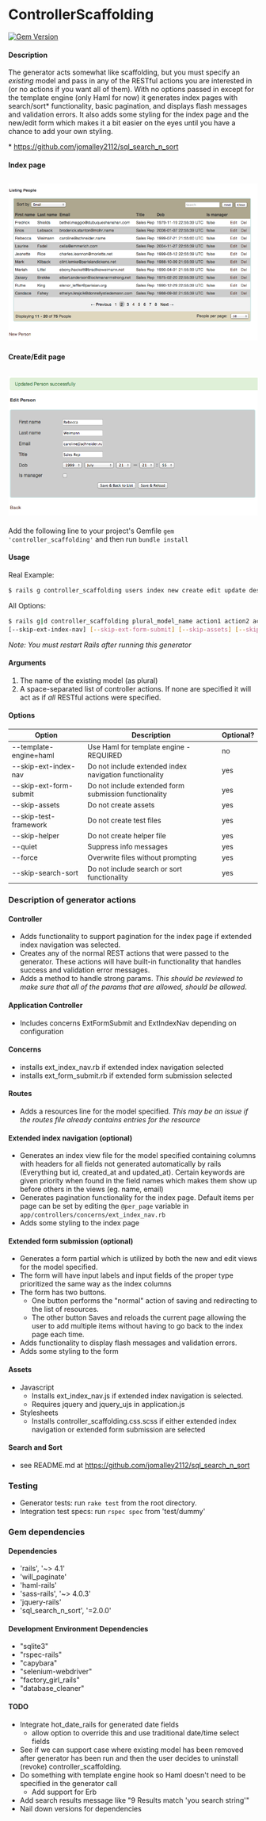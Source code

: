 # ControllerScaffolding #

[![Gem Version](https://badge.fury.io/rb/controller_scaffolding.svg)](http://badge.fury.io/rb/controller_scaffolding)

#### Description ####
The generator acts somewhat like scaffolding, but you must specify an *existing* model and pass in any of the RESTful actions you are interested in (or no actions if you want all of them). With no options passed in except for the template engine (only Haml for now) it generates index pages with search/sort* functionality, basic pagination, and displays flash messages and validation errors. It also adds some styling for the index page and the new/edit form which makes it a bit easier on the eyes until you have a chance to add your own styling.

\* https://github.com/jomalley2112/sql_search_n_sort


#### Index page ####
![Index](/readme_assets/index_ss.png?raw=true "Index")
---

#### Create/Edit page ####
![Form](/readme_assets/form_ss.png?raw=true "Form")
---

Add the following line to your project's Gemfile `gem 'controller_scaffolding'`
and then run `bundle install`


#### Usage ####
Real Example:
```bash
$ rails g controller_scaffolding users index new create edit update destroy --template-engine=haml --skip-assets --skip-test-framework --skip-helper
```
All Options:
```bash
$ rails g|d controller_scaffolding plural_model_name action1 action2 action3 --template-engine=haml
[--skip-ext-index-nav] [--skip-ext-form-submit] [--skip-assets] [--skip-test-framework] [--skip-helper] [--quiet] [--force] [--skip-search-sort]
```

*Note: You must restart Rails after running this generator*

#### Arguments ####
1. The name of the existing model (as plural)  
2. A space-separated list of controller actions. If none are specified it will act as if *all* RESTful actions were specified. 

#### Options ####
| Option                 | Description                                            | Optional?
| ---------------------- | ------------------------------------------------------ | ---------- |
| --template-engine=haml | Use Haml for template engine - REQUIRED                | no         |
| --skip-ext-index-nav   | Do not include extended index navigation functionality | yes        |
| --skip-ext-form-submit | Do not include extended form submission functionality  | yes        |
| --skip-assets          | Do not create assets                                   | yes        |
| --skip-test-framework  | Do not create test files                               | yes        |
| --skip-helper          | Do not create helper file                              | yes        |
| --quiet                | Suppress info messages                                 | yes        |
| --force                | Overwrite files without prompting                      | yes        |
| --skip-search-sort     | Do not include search or sort functionality            | yes        |

### Description of generator actions ###
	
#### Controller ####
* Adds functionality to support pagination for the index page if extended index navigation was  selected.
* Creates any of the normal REST actions that were passed to the generator. These actions will have built-in functionality that handles success and validation error messages.
* Adds a method to handle strong params. *This should be reviewed to make sure that all of the  params that are allowed, should be allowed*.

#### Application Controller ####
* Includes concerns ExtFormSubmit and ExtIndexNav depending on configuration


#### Concerns ####
* installs ext_index_nav.rb if extended index navigation selected
* installs ext_form_submit.rb if extended form submission selected

#### Routes ####
* Adds a resources line for the model specified. *This may be an issue if the routes file already contains  entries for the resource*

#### Extended index navigation (optional) ####
* Generates an index view file for the model specified containing columns with headers for all  fields not generated automatically by rails (Everything but id, created_at and updated_at). Certain  keywords are given priority when found in the field names which makes them show up before others in the views (eg. name, email)
* Generates pagination functionality for the index page. Default items per page can be set by editing the `@per_page` variable in `app/controllers/concerns/ext_index_nav.rb`
* Adds some styling to the index page

#### Extended form submission (optional) ####
* Generates a form partial which is utilized by both the new and edit views for the model specified.
* The form will have input labels and input fields of the proper type prioritized the same way as  the index columns
* The form has two buttons. 
	* One button performs the "normal" action of saving and redirecting to the list of resources.
	* The other button Saves and reloads the current page allowing the user to add multiple items  without having to go back to the index page each time.
* Adds functionality to display flash messages and validation errors.
* Adds some styling to the form


#### Assets ####
* Javascript
	* Installs ext_index_nav.js if extended index navigation is selected.
	* Requires jquery and jquery_ujs in application.js
* Stylesheets
	* Installs controller_scaffolding.css.scss if either extended index navigation or extended form  submission are selected

#### Search and Sort ####
* see README.md at https://github.com/jomalley2112/sql_search_n_sort

### Testing ###
* Generator tests: run `rake test` from the root directory.
* Integration test specs: run `rspec spec` from 'test/dummy'  

### Gem dependencies ###
#### Dependencies ####
- 'rails', '~> 4.1'
- 'will_paginate'
- 'haml-rails'
- 'sass-rails', '~> 4.0.3'
- 'jquery-rails'
- 'sql_search_n_sort', '=2.0.0'

#### Development Environment Dependencies ####
- "sqlite3"
- "rspec-rails"
- "capybara"
- "selenium-webdriver"
- "factory_girl_rails"
- "database_cleaner"

#### TODO ####
- Integrate hot_date_rails for generated date fields
	- allow option to override this and use traditional date/time select fields
- See if we can support case where existing model has been removed after generator has been run and then the user decides to uninstall (revoke) controller_scaffolding.
- Do something with template engine hook so Haml doesn't need to be specified in the generator call
	- Add support for Erb
- Add search results message like "9 Results match 'you search string'"
- Nail down versions for dependencies


